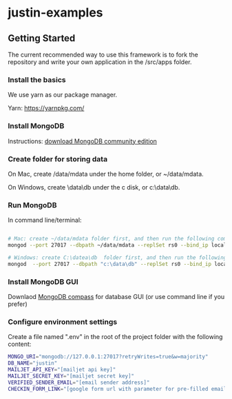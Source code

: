 # justin-examples

## Getting Started

The current recommended way to use this framework is to fork the repository and write your own application in the /src/apps folder.

### Install the basics

We use yarn as our package manager.

Yarn: https://yarnpkg.com/

### Install MongoDB
Instructions: [download MongoDB community edition](https://www.mongodb.com/docs/manual/administration/install-community/)

### Create folder for storing data

On Mac, create /data/mdata under the home folder, or  ~/data/mdata.

On Windows, create \data\db under the c disk, or c:\data\db.


### Run MongoDB

In command line/terminal:

```bash

# Mac: create ~/data/mdata folder first, and then run the following command in the terminal:
mongod --port 27017 --dbpath ~/data/mdata --replSet rs0 --bind_ip localhost

# Windows: create C:\datea\db  folder first, and then run the following command in the terminal:
mongod  --port 27017 --dbpath "c:\data\db" --replSet rs0 --bind_ip localhost

```
### Install MongoDB GUI

Downlaod [MongoDB compass](https://www.mongodb.com/products/compass) for database GUI (or use command line if you prefer)

### Configure environment settings

Create a file named ".env" in the root of the project folder with the following content:

```bash
MONGO_URI="mongodb://127.0.0.1:27017?retryWrites=true&w=majority"
DB_NAME="justin"
MAILJET_API_KEY="[mailjet api key]"
MAILJET_SECRET_KEY="[mailjet secret key]"
VERIFIED_SENDER_EMAIL="[email sender address]"
CHECKIN_FORM_LINK="[google form url with parameter for pre-filled email]"

```
